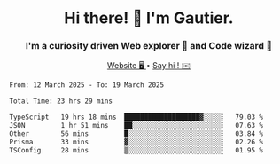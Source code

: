 <h1 align="center">Hi there! 👋 I'm Gautier.</h1>
<h3 align="center">I'm a curiosity driven Web explorer 🚀 and Code wizard 🧙</h3>

<p align="center">
  <a href="https://xisabla.github.io/">Website 🖥️ </a> •
  <a href="mailto:xisabla.dev@gmail.com">Say hi ! ✉️</a>
</p>

<!--START_SECTION:waka-->

```txt
From: 12 March 2025 - To: 19 March 2025

Total Time: 23 hrs 29 mins

TypeScript   19 hrs 18 mins  ███████████████████▓░░░░░   79.03 %
JSON         1 hr 51 mins    ██░░░░░░░░░░░░░░░░░░░░░░░   07.63 %
Other        56 mins         █░░░░░░░░░░░░░░░░░░░░░░░░   03.84 %
Prisma       33 mins         ▓░░░░░░░░░░░░░░░░░░░░░░░░   02.26 %
TSConfig     28 mins         ▒░░░░░░░░░░░░░░░░░░░░░░░░   01.95 %
```

<!--END_SECTION:waka-->
